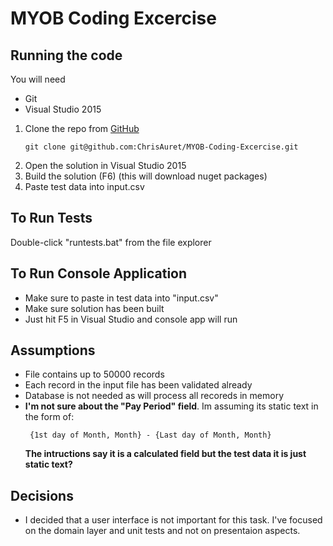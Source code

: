
# MYOB Coding Excercise

## Running the code

You will need
- Git
- Visual Studio 2015

1. Clone the repo from [GitHub](https://github.com/ChrisAuret/MYOB-Coding-Excercise)
    ```
    git clone git@github.com:ChrisAuret/MYOB-Coding-Excercise.git
    ```
2. Open the solution in Visual Studio 2015
2. Build the solution (F6) (this will download nuget packages)
3. Paste test data into input.csv

## To Run Tests

Double-click "runtests.bat" from the file explorer

## To Run Console Application
-   Make sure to paste in test data into "input.csv"
-   Make sure solution has been built
-   Just hit F5 in Visual Studio and console app will run

## Assumptions
- File contains up to 50000 records
- Each record in the input file has been validated already
- Database is not needed as will process all recoreds in memory
- **I'm not sure about the "Pay Period" field**. Im assuming its static text in the form of:
   ```
    {1st day of Month, Month} - {Last day of Month, Month}
    ```
    **The intructions say it is a calculated field but the test data it is just static text?**
    
## Decisions
- I decided that a user interface is not important for this task. I've focused on the domain layer and unit tests and not on presentaion aspects.
